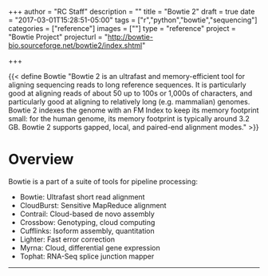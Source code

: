 +++
author = "RC Staff"
description = ""
title = "Bowtie 2"
draft = true
date = "2017-03-01T15:28:51-05:00"
tags = ["r","python","bowtie","sequencing"]
categories = ["reference"]
images = [""]
type = "reference"
project = "Bowtie Project"
projecturl = "http://bowtie-bio.sourceforge.net/bowtie2/index.shtml"

+++

{{< define Bowtie "Bowtie 2 is an ultrafast and memory-efficient tool for aligning sequencing reads to long reference sequences. It is particularly good at aligning reads of about 50 up to 100s or 1,000s of characters, and particularly good at aligning to relatively long (e.g. mammalian) genomes. Bowtie 2 indexes the genome with an FM Index to keep its memory footprint small: for the human genome, its memory footprint is typically around 3.2 GB. Bowtie 2 supports gapped, local, and paired-end alignment modes." >}}

# Overview

Bowtie is a part of a suite of tools for pipeline processing:

* Bowtie: Ultrafast short read alignment
* CloudBurst: Sensitive MapReduce alignment
* Contrail: Cloud-based de novo assembly
* Crossbow: Genotyping, cloud computing
* Cufflinks: Isoform assembly, quantitation
* Lighter: Fast error correction
* Myrna: Cloud, differential gene expression
* Tophat: RNA-Seq splice junction mapper

- - -

